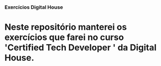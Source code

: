 ### Exercícios Digital House
# Neste repositório manterei os exercícios que farei no curso 'Certified Tech Developer ' da Digital House.
